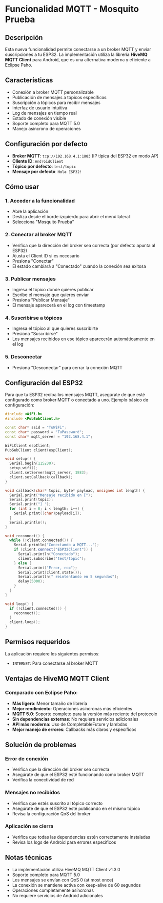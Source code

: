 # Funcionalidad MQTT - Mosquito Prueba

## Descripción
Esta nueva funcionalidad permite conectarse a un broker MQTT y enviar suscripciones a tu ESP32. La implementación utiliza la librería **HiveMQ MQTT Client** para Android, que es una alternativa moderna y eficiente a Eclipse Paho.

## Características
- Conexión a broker MQTT personalizable
- Publicación de mensajes a tópicos específicos
- Suscripción a tópicos para recibir mensajes
- Interfaz de usuario intuitiva
- Log de mensajes en tiempo real
- Estado de conexión visible
- Soporte completo para MQTT 5.0
- Manejo asíncrono de operaciones

## Configuración por defecto
- **Broker MQTT**: `tcp://192.168.4.1:1883` (IP típica del ESP32 en modo AP)
- **Cliente ID**: `AndroidClient`
- **Tópico por defecto**: `test/topic`
- **Mensaje por defecto**: `Hola ESP32!`

## Cómo usar

### 1. Acceder a la funcionalidad
- Abre la aplicación
- Desliza desde el borde izquierdo para abrir el menú lateral
- Selecciona "Mosquito Prueba"

### 2. Conectar al broker MQTT
- Verifica que la dirección del broker sea correcta (por defecto apunta al ESP32)
- Ajusta el Client ID si es necesario
- Presiona "Conectar"
- El estado cambiará a "Conectado" cuando la conexión sea exitosa

### 3. Publicar mensajes
- Ingresa el tópico donde quieres publicar
- Escribe el mensaje que quieres enviar
- Presiona "Publicar Mensaje"
- El mensaje aparecerá en el log con timestamp

### 4. Suscribirse a tópicos
- Ingresa el tópico al que quieres suscribirte
- Presiona "Suscribirse"
- Los mensajes recibidos en ese tópico aparecerán automáticamente en el log

### 5. Desconectar
- Presiona "Desconectar" para cerrar la conexión MQTT

## Configuración del ESP32
Para que tu ESP32 reciba los mensajes MQTT, asegúrate de que esté configurado como broker MQTT o conectado a uno. Ejemplo básico de configuración:

```cpp
#include <WiFi.h>
#include <PubSubClient.h>

const char* ssid = "TuWiFi";
const char* password = "TuPassword";
const char* mqtt_server = "192.168.4.1";

WiFiClient espClient;
PubSubClient client(espClient);

void setup() {
  Serial.begin(115200);
  setup_wifi();
  client.setServer(mqtt_server, 1883);
  client.setCallback(callback);
}

void callback(char* topic, byte* payload, unsigned int length) {
  Serial.print("Mensaje recibido en [");
  Serial.print(topic);
  Serial.print("] ");
  for (int i = 0; i < length; i++) {
    Serial.print((char)payload[i]);
  }
  Serial.println();
}

void reconnect() {
  while (!client.connected()) {
    Serial.println("Conectando a MQTT...");
    if (client.connect("ESP32Client")) {
      Serial.println("Conectado");
      client.subscribe("test/topic");
    } else {
      Serial.print("Error, rc=");
      Serial.print(client.state());
      Serial.println(" reintentando en 5 segundos");
      delay(5000);
    }
  }
}

void loop() {
  if (!client.connected()) {
    reconnect();
  }
  client.loop();
}
```

## Permisos requeridos
La aplicación requiere los siguientes permisos:
- `INTERNET`: Para conectarse al broker MQTT

## Ventajas de HiveMQ MQTT Client

### Comparado con Eclipse Paho:
- **Más ligero**: Menor tamaño de librería
- **Mejor rendimiento**: Operaciones asíncronas más eficientes
- **MQTT 5.0**: Soporte completo para la versión más reciente del protocolo
- **Sin dependencias externas**: No requiere servicios adicionales
- **API más moderna**: Uso de CompletableFuture y lambdas
- **Mejor manejo de errores**: Callbacks más claros y específicos

## Solución de problemas

### Error de conexión
- Verifica que la dirección del broker sea correcta
- Asegúrate de que el ESP32 esté funcionando como broker MQTT
- Verifica la conectividad de red

### Mensajes no recibidos
- Verifica que estés suscrito al tópico correcto
- Asegúrate de que el ESP32 esté publicando en el mismo tópico
- Revisa la configuración QoS del broker

### Aplicación se cierra
- Verifica que todas las dependencias estén correctamente instaladas
- Revisa los logs de Android para errores específicos

## Notas técnicas
- La implementación utiliza HiveMQ MQTT Client v1.3.0
- Soporte completo para MQTT 5.0
- Los mensajes se envían con QoS 0 (at most once)
- La conexión se mantiene activa con keep-alive de 60 segundos
- Operaciones completamente asíncronas
- No requiere servicios de Android adicionales 